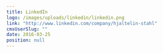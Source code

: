 ```yaml
---
title: LinkedIn
logo: /images/uploads/linkedin/linkedin.png
link: "http://www.linkedin.com/company/hjaltelin-stahl"
cmsUserSlug: ""
date: 2016-03-25 
position: null
---
```


